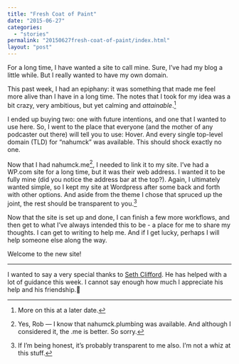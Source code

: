 ```yaml
---
title: "Fresh Coat of Paint"
date: "2015-06-27"
categories: 
  - "stories"
permalink: "20150627fresh-coat-of-paint/index.html"
layout: "post"
---
```


For a long time, I have wanted a site to call mine. Sure, I’ve had my blog a little while. But I really wanted to have my own domain.

This past week, I had an epiphany: it was something that made me feel more alive than I have in a long time. The notes that I took for my idea was a bit crazy, very ambitious, but yet calming and _attainable_.[^1]

I ended up buying two: one with future intentions, and one that I wanted to use here. So, I went to the place that everyone (and the mother of any podcaster out there) will tell you to use: Hover. And every single top-level domain (TLD) for “nahumck” was available. This should shock exactly no one.

Now that I had nahumck.me[^2], I needed to link it to my site. I’ve had a WP.com site for a long time, but it was their web address. I wanted it to be fully mine (did you notice the address bar at the top?). Again, I ultimately wanted simple, so I kept my site at Wordpress after some back and forth with other options. And aside from the theme I chose that spruced up the joint, the rest should be transparent to you.[^3]

Now that the site is set up and done, I can finish a few more workflows, and then get to what I’ve always intended this to be - a place for me to share my thoughts. I can get to writing to help me. And if I get lucky, perhaps I will help someone else along the way.

Welcome to the new site!

* * *

I wanted to say a very special thanks to [Seth Clifford](http://twitter.com/sethclifford). He has helped with a lot of guidance this week. I cannot say enough how much I appreciate his help and his friendship.💙

[^1]: More on this at a later date.
[^2]: Yes, Rob — I know that nahumck.plumbing was available. And although I considered it, the .me is better. So sorry.
[^3]: If I’m being honest, it’s probably transparent to me also. I’m not a whiz at this stuff.
